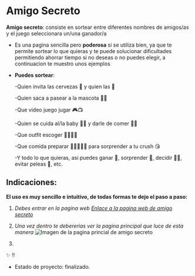   <h1>Amigo Secreto</h1> 

 **Amigo secreto**: consiste en sortear entre diferentes nombres de amigos/as y el juego seleccionara un/una ganador/a
- Es una pagina sencilla pero __poderosa__ si se utiliza bien, ya que te permite sortear lo que quieras y te puede solucionar dificultades permitiendo ahorrar tiempo si no deseas o no puedes elegir, a continuacion te muestro unos ejemplos
- **Puedes sortear**:
 
     -Quien invita las cervezas :beers: y quien las :pizza:

     -Quien saca a pasear a la mascota :elephant::poop:

     -Que video juego jugar :video_game::tv: 

     -Quien se cuida al/la baby :family_man_girl: y darle de comer :baby_bottle::baby:

     -Que outfit escoger :kimono::shirt::jeans::dress:

     -Que comida preparar :fried_shrimp::ramen::hotdog::burrito::meat_on_bone: para sorprender a tu crush :kissing_heart:

     -Y todo lo que quieras, asi puedes ganar :dart:, sorprender :star_struck:, decidir :face_with_spiral_eyes:, evitar peleas :wrestling:, etc.

<h2>Indicaciones:</h2>

 **El uso es muy sencillo e intuitivo, de todas formas te dejo el paso a paso:**
1. *Debes entrar en la pagina web [Enlace a la pagina web de amigo secreto](https://dugoprogram.github.io/amigo-secreto/)*
2. *Una vez dentro te debererias ver la pagina principal que luce de esta manera* ![Imagen de la pagina princial de amigo secreto](ruta/del/archivo/imagen.png)

3. 
:sparkles: 
:bangbang:







 
- Estado de proyecto: finalizado.
